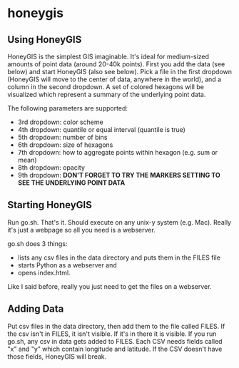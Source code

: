 honeygis
========

Using HoneyGIS
-----------------------

HoneyGIS is the simplest GIS imaginable.  It's ideal for medium-sized amounts of point data (around 20-40k points).  First you add the data (see below) and start HoneyGIS (also see below).  Pick a file in the first dropdown (HoneyGIS will move to the center of data, anywhere in the world), and a column in the second dropdown.  A set of colored hexagons will be visualized which represent a summary of the underlying point data.

The following parameters are supported:
* 3rd dropdown: color scheme
* 4th dropdown: quantile or equal interval (quantile is true)
* 5th dropdown: number of bins
* 6th dropdown: size of hexagons
* 7th dropdown: how to aggregate points within hexagon (e.g. sum or mean)
* 8th dropdown: opacity
* 9th dropdown: **DON'T FORGET TO TRY THE MARKERS SETTING TO SEE THE UNDERLYING POINT DATA**

Starting HoneyGIS
-------------------------

Run go.sh.  That's it.  Should execute on any unix-y system (e.g. Mac).  Really it's just a webpage so all you need is a webserver.  

go.sh does 3 things: 
* lists any csv files in the data directory and puts them in the FILES file 
* starts Python as a webserver and 
* opens index.html.  

Like I said before, really you just need to get the files on a webserver.

Adding Data
-----------------

Put csv files in the data directory, then add them to the file called FILES.  If the csv isn't in FILES, it isn't visible.  If it's in there it is visible.  If you run go.sh, any csv in data gets added to FILES.  Each CSV needs fields called "x" and "y" which contain longitude and latitude.  If the CSV doesn't have those fields, HoneyGIS will break.
